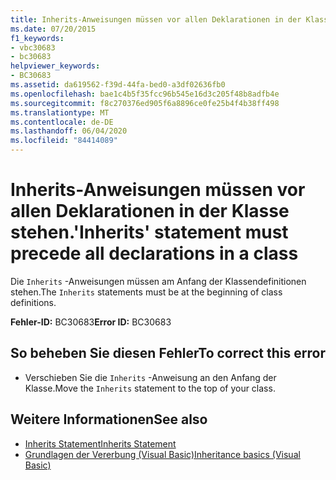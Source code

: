 ```yaml
---
title: Inherits-Anweisungen müssen vor allen Deklarationen in der Klasse stehen.
ms.date: 07/20/2015
f1_keywords:
- vbc30683
- bc30683
helpviewer_keywords:
- BC30683
ms.assetid: da619562-f39d-44fa-bed0-a3df02636fb0
ms.openlocfilehash: bae1c4b5f35fcc96b545e16d3c205f48b8adfb4e
ms.sourcegitcommit: f8c270376ed905f6a8896ce0fe25b4f4b38ff498
ms.translationtype: MT
ms.contentlocale: de-DE
ms.lasthandoff: 06/04/2020
ms.locfileid: "84414089"
---
```

# <a name="inherits-statement-must-precede-all-declarations-in-a-class"></a><span data-ttu-id="9cffc-102">Inherits-Anweisungen müssen vor allen Deklarationen in der Klasse stehen.</span><span class="sxs-lookup"><span data-stu-id="9cffc-102">'Inherits' statement must precede all declarations in a class</span></span>
<span data-ttu-id="9cffc-103">Die `Inherits` -Anweisungen müssen am Anfang der Klassendefinitionen stehen.</span><span class="sxs-lookup"><span data-stu-id="9cffc-103">The `Inherits` statements must be at the beginning of class definitions.</span></span>  
  
 <span data-ttu-id="9cffc-104">**Fehler-ID:** BC30683</span><span class="sxs-lookup"><span data-stu-id="9cffc-104">**Error ID:** BC30683</span></span>  
  
## <a name="to-correct-this-error"></a><span data-ttu-id="9cffc-105">So beheben Sie diesen Fehler</span><span class="sxs-lookup"><span data-stu-id="9cffc-105">To correct this error</span></span>  
  
- <span data-ttu-id="9cffc-106">Verschieben Sie die `Inherits` -Anweisung an den Anfang der Klasse.</span><span class="sxs-lookup"><span data-stu-id="9cffc-106">Move the `Inherits` statement to the top of your class.</span></span>  
  
## <a name="see-also"></a><span data-ttu-id="9cffc-107">Weitere Informationen</span><span class="sxs-lookup"><span data-stu-id="9cffc-107">See also</span></span>

- [<span data-ttu-id="9cffc-108">Inherits Statement</span><span class="sxs-lookup"><span data-stu-id="9cffc-108">Inherits Statement</span></span>](../language-reference/statements/inherits-statement.md)
- [<span data-ttu-id="9cffc-109">Grundlagen der Vererbung (Visual Basic)</span><span class="sxs-lookup"><span data-stu-id="9cffc-109">Inheritance basics (Visual Basic)</span></span>](../programming-guide/language-features/objects-and-classes/inheritance-basics.md)
